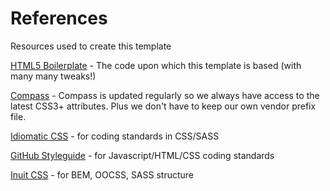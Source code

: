 # References

Resources used to create this template 

[HTML5 Boilerplate](http://html5boilerplate.com/) - The code upon which this template is based (with many many tweaks!)

[Compass](http://compass-style.org/) - Compass is updated regularly so we always have access to the latest CSS3+ attributes. Plus we don't have to keep our own vendor prefix file.

[Idiomatic CSS](https://github.com/necolas/idiomatic-css) - for coding standards in CSS/SASS

[GitHub Styleguide](https://github.com/styleguide) - for Javascript/HTML/CSS coding standards

[Inuit CSS](http://inuitcss.com/) - for BEM, OOCSS, SASS structure